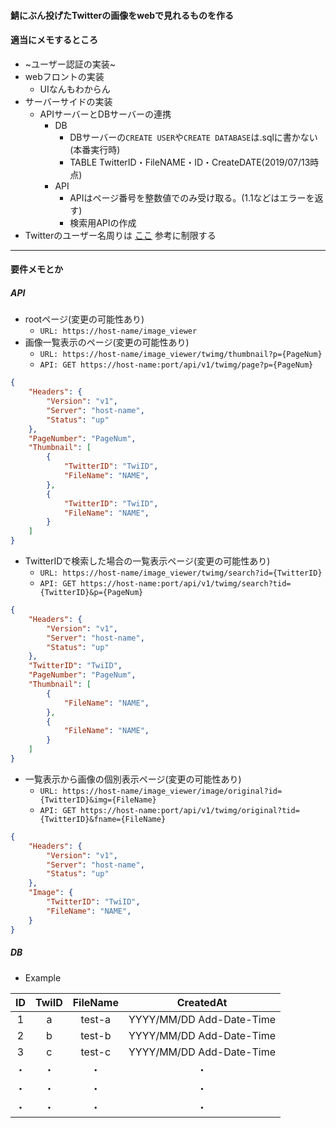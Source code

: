 #### 鯖にぶん投げたTwitterの画像をwebで見れるものを作る

#### 適当にメモするところ
- ~ユーザー認証の実装~
- webフロントの実装
  - UIなんもわからん
- サーバーサイドの実装
  - APIサーバーとDBサーバーの連携
    - DB
      - DBサーバーの`CREATE USER`や`CREATE DATABASE`は.sqlに書かない(本番実行時)
	  - TABLE TwitterID・FileNAME・ID・CreateDATE(2019/07/13時点)  
	- API
	  - APIはページ番号を整数値でのみ受け取る。(1.1などはエラーを返す)
	  - 検索用APIの作成
- Twitterのユーザー名周りは [ここ](https://help.twitter.com/ja/managing-your-account/twitter-username-rules) 参考に制限する
---
#### 要件メモとか
##### API
- rootページ(変更の可能性あり)
  - `URL: https://host-name/image_viewer`
- 画像一覧表示のページ(変更の可能性あり)
  - `URL: https://host-name/image_viewer/twimg/thumbnail?p={PageNum}`
  - `API: GET https://host-name:port/api/v1/twimg/page?p={PageNum}`  
```json
{
    "Headers": {
        "Version": "v1",
        "Server": "host-name",
        "Status": "up"
    },
    "PageNumber": "PageNum",
    "Thumbnail": [
        {
            "TwitterID": "TwiID",
            "FileName": "NAME",
        },
        {
            "TwitterID": "TwiID",
            "FileName": "NAME",
        }
    ]
}
```

- TwitterIDで検索した場合の一覧表示ページ(変更の可能性あり)
  - `URL: https://host-name/image_viewer/twimg/search?id={TwitterID}`
  - `API: GET https://host-name:port/api/v1/twimg/search?tid={TwitterID}&p={PageNum}`  
```json
{
    "Headers": {
        "Version": "v1",
        "Server": "host-name",
        "Status": "up"
    },
    "TwitterID": "TwiID",
    "PageNumber": "PageNum",
    "Thumbnail": [
        {
            "FileName": "NAME",
        },
        {
            "FileName": "NAME",
        }
    ]
}
```

- 一覧表示から画像の個別表示ページ(変更の可能性あり)
  - `URL: https://host-name/image_viewer/image/original?id={TwitterID}&img={FileName}`
  - `API: GET https://host-name:port/api/v1/twimg/original?tid={TwitterID}&fname={FileName}`  
```json
{
    "Headers": {
        "Version": "v1",
        "Server": "host-name",
        "Status": "up"
    },
    "Image": {
        "TwitterID": "TwiID",
        "FileName": "NAME",
    }
}
```

##### DB
  - Example

| ID  | TwiID | FileName | CreatedAt                |
|:---:|:-----:|:--------:|:------------------------:|
| 1   | a     | test-a   | YYYY/MM/DD Add-Date-Time |
| 2   | b     | test-b   | YYYY/MM/DD Add-Date-Time |
| 3   | c     | test-c   | YYYY/MM/DD Add-Date-Time |
| ・  | ・    | ・       | ・                       |
| ・  | ・    | ・       | ・                       |
| ・  | ・    | ・       | ・                       |

